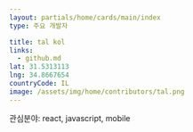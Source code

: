 ```yaml
---
layout: partials/home/cards/main/index
type: 주요 개발자

title: tal kol
links:
  - github.md
lat: 31.5313113
lng: 34.8667654
countryCode: IL
image: /assets/img/home/contributors/tal.png
---
```


관심분야: react, javascript, mobile


